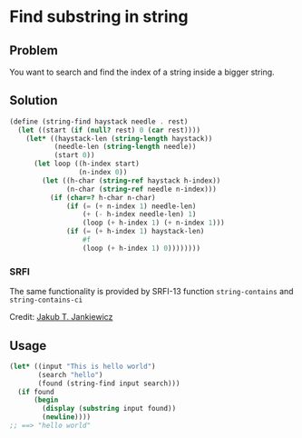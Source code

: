 # Find substring in string

## Problem

You want to search and find the index of a string inside a bigger string.

## Solution

```scheme
(define (string-find haystack needle . rest)
  (let ((start (if (null? rest) 0 (car rest))))
    (let* ((haystack-len (string-length haystack))
           (needle-len (string-length needle))
           (start 0))
      (let loop ((h-index start)
                 (n-index 0))
        (let ((h-char (string-ref haystack h-index))
              (n-char (string-ref needle n-index)))
          (if (char=? h-char n-char)
              (if (= (+ n-index 1) needle-len)
                  (+ (- h-index needle-len) 1)
                  (loop (+ h-index 1) (+ n-index 1)))
              (if (= (+ h-index 1) haystack-len)
                  #f
                  (loop (+ h-index 1) 0))))))))
```

### SRFI

The same functionality is provided by SRFI-13 function `string-contains` and `string-contains-ci`

Credit: [Jakub T. Jankiewicz](https://jcubic.pl/me)

## Usage

```scheme
(let* ((input "This is hello world")
       (search "hello")
       (found (string-find input search)))
  (if found
      (begin
        (display (substring input found))
        (newline))))
;; ==> "hello world"
```
